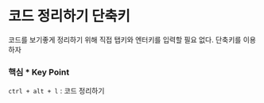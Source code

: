 # 코드 정리하기 단축키

코드를 보기좋게 정리하기 위해 직접 탭키와 엔터키를 입력할 필요 없다. 단축키를 이용하자 

### 핵심 * Key Point

```ctrl + alt + l``` : 코드 정리하기 
